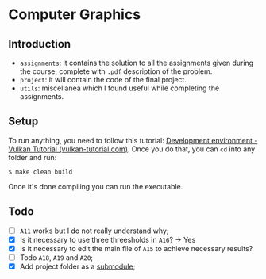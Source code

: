 # Computer Graphics

## Introduction

* `assignments`: it contains the solution to all the assignments given during the course, complete with `.pdf` description of the problem.
* `project`: it will contain the code of the final project.
* `utils`: miscellanea which I found useful while completing the assignments.

## Setup

To run anything, you need to follow this tutorial: [Development environment - Vulkan Tutorial (vulkan-tutorial.com)](https://vulkan-tutorial.com/Development_environment). Once you do that, you can `cd` into any folder and run:

`````shell
$ make clean build
`````

Once it's done compiling you can run the executable.

## Todo

- [ ] `A11` works but I do not really understand why;
- [x] Is it necessary to use three threesholds in `A16`? -> Yes
- [x] Is it necessary to edit the main file of `A15` to achieve necessary results?
- [ ] Todo `A18`, `A19` and `A20`;
- [x] Add project folder as a [submodule](https://git-scm.com/book/en/v2/Git-Tools-Submodules);
